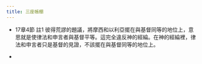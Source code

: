 ```yaml
---
title: 三座帳棚
---
```


- 17章4節 註1
彼得荒謬的題議，將摩西和以利亞擺在與基督同等的地位上，意思就是使律法和申言者與基督平等。這完全違反神的經綸。在神的經綸裡，律法和申言者只是基督的見證，不該擺在與基督同等的地位上。

- 
